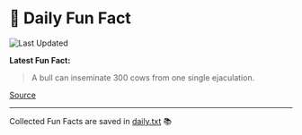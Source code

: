 # 🌟 Daily Fun Fact

![Last Updated](https://img.shields.io/badge/Last_Updated-2025_10_26-blue?style=flat-square)

**Latest Fun Fact:**

> A bull can inseminate 300 cows from one single ejaculation.

[Source](http://www.djtech.net/humor/useless_facts.htm)

---

Collected Fun Facts are saved in [daily.txt](daily.txt) 📚
